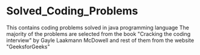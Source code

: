 # Solved_Coding_Problems
This contains coding problems solved in java programming language
The majority of the problems are selected from the book "Cracking the coding interview" by Gayle Laakmann McDowell and rest of them from the website "GeeksforGeeks"
